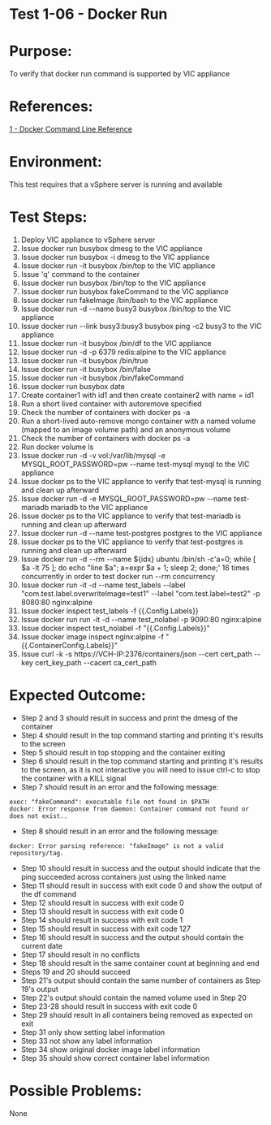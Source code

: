 Test 1-06 - Docker Run
=======

# Purpose:
To verify that docker run command is supported by VIC appliance

# References:
[1 - Docker Command Line Reference](https://docs.docker.com/engine/reference/commandline/run/)

# Environment:
This test requires that a vSphere server is running and available

# Test Steps:
1. Deploy VIC appliance to vSphere server
2. Issue docker run busybox dmesg to the VIC appliance
3. Issue docker run busybox -i dmesg to the VIC appliance
4. Issue docker run -it busybox /bin/top to the VIC appliance
5. Issue 'q' command to the container
6. Issue docker run busybox /bin/top to the VIC appliance
7. Issue docker run busybox fakeCommand to the VIC appliance
8. Issue docker run fakeImage /bin/bash to the VIC appliance
9. Issue docker run -d --name busy3 busybox /bin/top to the VIC appliance
10. Issue docker run --link busy3:busy3 busybox ping -c2 busy3 to the VIC appliance
11. Issue docker run -it busybox /bin/df to the VIC appliance
12. Issue docker run -d -p 6379 redis:alpine to the VIC appliance
13. Issue docker run -it busybox /bin/true
14. Issue docker run -it busybox /bin/false
15. Issue docker run -it busybox /bin/fakeCommand
16. Issue docker run busybox date
17. Create container1 with id1 and then create container2 with name = id1
18. Run a short lived container with autoremove specified
19. Check the number of containers with docker ps -a
20. Run a short-lived auto-remove mongo container with a named volume (mapped to an image volume path) and an anonymous volume
21. Check the number of containers with docker ps -a
22. Run docker volume ls
23. Issue docker run -d -v vol:/var/lib/mysql -e MYSQL_ROOT_PASSWORD=pw --name test-mysql mysql to the VIC appliance
24. Issue docker ps to the VIC appliance to verify that test-mysql is running and clean up afterward
25. Issue docker run -d -e MYSQL_ROOT_PASSWORD=pw --name test-mariadb mariadb to the VIC appliance
26. Issue docker ps to the VIC appliance to verify that test-mariadb is running and clean up afterward
27. Issue docker run -d --name test-postgres postgres to the VIC appliance
28. Issue docker ps to the VIC appliance to verify that test-postgres is running and clean up afterward
29. Issue docker run -d --rm --name ${idx} ubuntu /bin/sh -c'a\=0; while [ $a -lt 75 ]; do echo "line $a"; a\=expr $a + 1; sleep 2; done;' 16 times concurrently in order to test docker run --rm concurrency
30. Issue docker run -it -d --name test_labels --label "com.test.label.overwriteImage=test1" --label "com.test.label=test2" -p 8080:80 nginx:alpine
31. Issue docker inspect test_labels -f {{.Config.Labels}}
32. Issue docker run run -it -d --name test_nolabel -p 9090:80 nginx:alpine
33. Issue docker inspect test_nolabel -f "{{.Config.Labels}}"
34. Issue docker image inspect nginx:alpine -f "{{.ContainerConfig.Labels}}"
35. Issue curl -k -s https://VCH-IP:2376/containers/json --cert cert_path --key cert_key_path --cacert ca_cert_path

# Expected Outcome:
* Step 2 and 3 should result in success and print the dmesg of the container
* Step 4 should result in the top command starting and printing it's results to the screen
* Step 5 should result in top stopping and the container exiting
* Step 6 should result in the top command starting and printing it's results to the screen, as it is not interactive you will need to issue ctrl-c to stop the container with a KILL signal
* Step 7 should result in an error and the following message:
```
exec: "fakeCommand": executable file not found in $PATH
docker: Error response from daemon: Container command not found or does not exist..
```
* Step 8 should result in an error and the following message:
```
docker: Error parsing reference: "fakeImage" is not a valid repository/tag.
```
* Step 10 should result in success and the output should indicate that the ping succeeded across containers just using the linked name
* Step 11 should result in success with exit code 0 and show the output of the df command
* Step 12 should result in success with exit code 0
* Step 13 should result in success with exit code 0
* Step 14 should result in success with exit code 1
* Step 15 should result in success with exit code 127
* Step 16 should result in success and the output should contain the current date
* Step 17 should result in no conflicts
* Step 18 should result in the same container count at beginning and end
* Steps 19 and 20 should succeed
* Step 21's output should contain the same number of containers as Step 19's output
* Step 22's output should contain the named volume used in Step 20
* Step 23-28 should result in success with exit code 0
* Step 29 should result in all containers being removed as expected on exit
* Step 31 only show setting label information
* Step 33 not show any label information
* Step 34 show original docker image label information
* Step 35 should show correct container label information

# Possible Problems:
None
